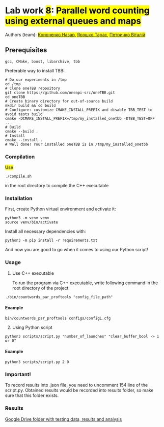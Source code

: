 # Lab work <mark>8</mark>: <mark>Parallel word counting using external queues and maps</mark>
Authors (team): <mark>[Кононенко Назар](https://github.com/nazar12314), [Ярошко Тарас](https://github.com/tyaroshko), [Петричко Віталій](https://github.com/Vitalik001)</mark><br>

## Prerequisites

```
gcc, CMake, boost, libarchive, tbb
```

Preferable way to install TBB:
```shell
# Do our experiments in /tmp
cd /tmp
# Clone oneTBB repository
git clone https://github.com/oneapi-src/oneTBB.git
cd oneTBB
# Create binary directory for out-of-source build
mkdir build && cd build
# Configure: customize CMAKE_INSTALL_PREFIX and disable TBB_TEST to avoid tests build
cmake -DCMAKE_INSTALL_PREFIX=/tmp/my_installed_onetbb -DTBB_TEST=OFF ..
# Build
cmake --build .
# Install
cmake --install .
# Well done! Your installed oneTBB is in /tmp/my_installed_onetbb
```
### Compilation

<mark>Use
```shell
./compile.sh
```
in the root directory to compile the C++ executable</mark>

### Installation

First, create Python virtual environment and activate it:
```shell
python3 -m venv venv
source venv/bin/activate
```

Install all necessary dependencies with:
```shell
python3 -m pip install -r requirements.txt 
```

And now you are good to go when it comes to using our Python script!

### Usage

1. Use C++ executable

   To run the program via C++ executable, write following command in the root directory of the project:
```shell
./bin/countwords_par_proftools "config_file_path"
```

#### Example
```shell
bin/countwords_par_proftools configs/config1.cfg
```

2. Using Python script
```shell
python3 scripts/script.py "number_of_launches" "clear_buffer_bool -> 1 or 0"
```

#### Example
```shell
python3 scripts/script.py 2 0
```

### Important!

To record results into .json file, you need to uncomment 154 line of the script.py. Obtained results would be recorded into results folder, so make sure that this folder exists.

### Results

[Google Drive folder with testing data, results and analysis](https://docs.google.com/document/d/1C4JFazk5zlkZJwsxNKpPy-eppkpGdCTvkSS9rYgfCzo/edit?usp=sharing)
